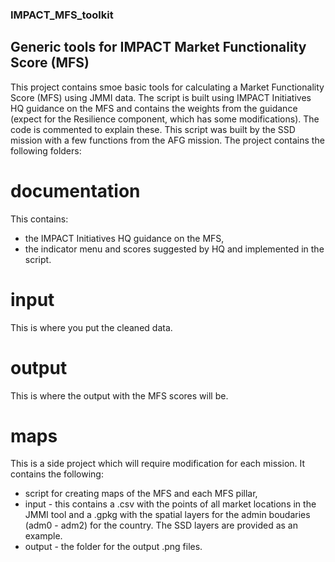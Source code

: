 ### IMPACT_MFS_toolkit
## Generic tools for IMPACT Market Functionality Score (MFS)

This project contains smoe basic tools for calculating a Market Functionality Score (MFS) using JMMI data.
The script is built using IMPACT Initiatives HQ guidance on the MFS and contains the weights from the guidance (expect for the Resilience component, which has some modifications). The code is commented to explain these.
This script was built by the SSD mission with a few functions from the AFG mission.
The project contains the following folders:

# documentation
This contains:
- the IMPACT Initiatives HQ guidance on the MFS,
- the indicator menu and scores suggested by HQ and implemented in the script.

# input
This is where you put the cleaned data.

# output
This is where the output with the MFS scores will be.

# maps
This is a side project which will require modification for each mission.
It contains the following:
- script for creating maps of the MFS and each MFS pillar,
- input - this contains a .csv with the points of all market locations in the JMMI tool and a .gpkg with the spatial layers for the admin boudaries (adm0 - adm2) for the country. The SSD layers are provided as an example.
- output - the folder for the output .png files.

